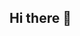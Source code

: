 ## Hi there 👋

<!--
**handenurgurpinar/handenurgurpinar** is a ✨ _special_ ✨ repository because its `README.md` (this file) appears on your GitHub profile.

Here are some ideas to get you started:

- 🔭 I'm currently working freelance as a Software Test Engineer.
- 🌱 I’m currently learning Python programming.
-	📝 I write articles on [https://medium.com/@](https://medium.com/@handenurgurpinar5)
- 📫 How to reach me: www.linkedin.com/in/handenurgurpinar

-->
